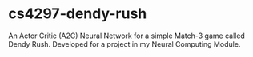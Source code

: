 # cs4297-dendy-rush
An Actor Critic (A2C) Neural Network for a simple Match-3 game called Dendy Rush. Developed for a project in my Neural Computing Module.
